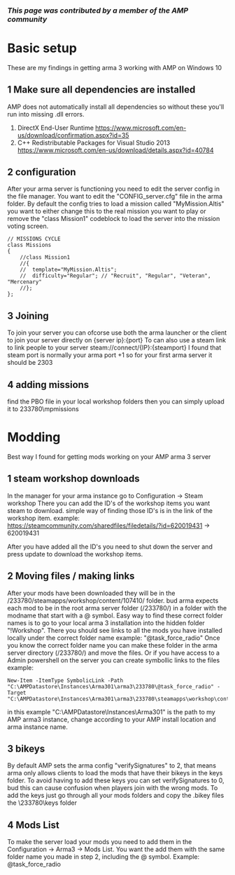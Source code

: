 ### _This page was contributed by a member of the AMP community_
# Basic setup
These are my findings in getting arma 3 working with AMP on Windows 10
## 1 Make sure all dependencies are installed 
AMP does not automatically install all dependencies so without these you'll run into missing .dll errors.
1. DirectX End-User Runtime
https://www.microsoft.com/en-us/download/confirmation.aspx?id=35
2. C++ Redistributable Packages for Visual Studio 2013
https://www.microsoft.com/en-us/download/details.aspx?id=40784
## 2 configuration
After your arma server is functioning you need to edit the server config in the file manager.
You want to edit the "CONFIG_server.cfg" file in the arma folder.
By default the config tries to load a mission called "MyMission.Altis" you want to either change this to the real mission you want to play or remove the "class Mission1" codeblock to load the server into the mission voting screen.
```
// MISSIONS CYCLE
class Missions
{
	//class Mission1
	//{
	//	template="MyMission.Altis";
	//	difficulty="Regular"; // "Recruit", "Regular", "Veteran", "Mercenary"
	//};
};
```
## 3 Joining

To join your server you can ofcorse use both the arma launcher or the client to join your server directly on {server ip}:{port}
To can also use a steam link to link people to your server steam://connect/{IP}:{steamport} I found that steam port is normally your arma port +1 so for your first arma server it should be 2303

## 4 adding missions

find the PBO file in your local workshop folders then you can simply upload it to 233780\mpmissions

# Modding
Best way I found for getting mods working on your AMP arma 3 server
## 1 steam workshop downloads
In the manager for your arma instance go to Configuration -> Steam workshop
There you can add the ID's of the workshop items you want steam to download.
simple way of finding those ID's is in the link of the workshop item.
example:
https://steamcommunity.com/sharedfiles/filedetails/?id=620019431 -> 620019431

After you have added all the ID's you need to shut down the server and press update to download the workshop items.

## 2 Moving files / making links

After your mods have been downloaded they will be in the /233780/steamapps/workshop/content/107410/ folder.
bud arma expects each mod to be in the root arma server folder (/233780/) in a folder with the modname that start with a @ symbol.
Easy way to find these correct folder names is to go to your local arma 3 installation into the hidden folder "!Workshop".
There you should see links to all the mods you have installed locally under the correct folder name example: "@task_force_radio"
Once you know the correct folder name you can make these folder in the arma server directory (/233780/) and move the files.
Or if you have access to a Admin powershell on the server you can create symbollic links to the files example:
``` 
New-Item -ItemType SymbolicLink -Path "C:\AMPDatastore\Instances\Arma301\arma3\233780\@task_force_radio" -Target "C:\AMPDatastore\Instances\Arma301\arma3\233780\steamapps\workshop\content\107410\620019431"
```
in this example "C:\AMPDatastore\Instances\Arma301\" is the path to my AMP arma3 instance, change according to your AMP install location and arma instance name.

## 3 bikeys

By default AMP sets the arma config "verifySignatures" to 2, that means arma only allows clients to load the mods that have their bikeys in the keys folder. To avoid having to add these keys you can set verifySignatures to 0, bud this can cause confusion when players join with the wrong mods.
To add the keys just go through all your mods folders and copy the .bikey files the \233780\keys folder

## 4 Mods List

To make the server load your mods you need to add them in the Configuration -> Arma3 -> Mods List.
You want the add them with the same folder name you made in step 2, including the @ symbol.
Example: @task_force_radio